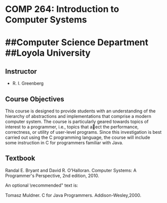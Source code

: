 COMP 264: Introduction to Computer Systems
================
##Computer Science Department
##Loyola University
================

## Instructor
* R. I. Greenberg

## Course Objectives
This course is designed to provide students with an understanding of the hierarchy
of abstractions and implementations that comprise a modern computer system. The course is particularly
geared towards topics of interest to a programmer, i.e., topics that aect the performance, correctness, or
utility of user-level programs. Since this investigation is best carried out using the C programming language,
the course will include some instruction in C for programmers familiar with Java.

## Textbook
Randal E. Bryant and David R. O'Halloran.
Computer Systems: A Programmer's Perspective, 2nd edition, 2010.

An optional \recommended" text is: 

Tomasz Muldner.
C for Java Programmers. Addison-Wesley,2000.
